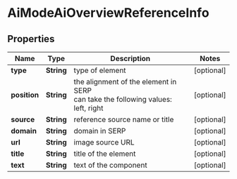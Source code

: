 # AiModeAiOverviewReferenceInfo


## Properties

| Name | Type | Description | Notes |
|------------ | ------------- | ------------- | -------------|
**type** | **String** | type of element |[optional]|
**position** | **String** | the alignment of the element in SERP<br>can take the following values:<br>left, right |[optional]|
**source** | **String** | reference source name or title |[optional]|
**domain** | **String** | domain in SERP |[optional]|
**url** | **String** | image source URL |[optional]|
**title** | **String** | title of the element |[optional]|
**text** | **String** | text of the component |[optional]|